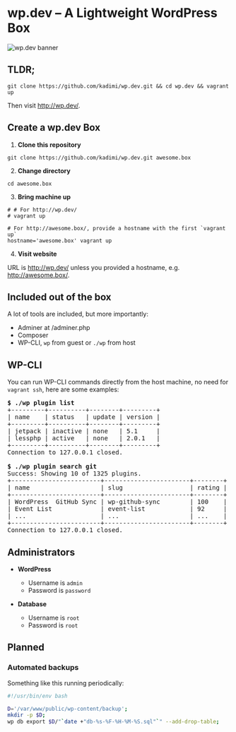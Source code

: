 # wp.dev – A Lightweight WordPress Box

![](https://cdn.rawgit.com/kadimi/wp.dev/master/banner.png "wp.dev banner")

## TLDR;

```shell
git clone https://github.com/kadimi/wp.dev.git && cd wp.dev && vagrant up
```
Then visit http://wp.dev/.

## Create a wp.dev Box

1. **Clone this repository**

  ```shell
  git clone https://github.com/kadimi/wp.dev.git awesome.box
  ```
2. **Change directory**

  ```shell
  cd awesome.box
  ```
3. **Bring machine up**

  ```shell
  # # For http://wp.dev/
  # vagrant up

  # For http://awesome.box/, provide a hostname with the first `vagrant up`
  hostname='awesome.box' vagrant up
  ```
4. **Visit website**

  URL is http://wp.dev/ unless you provided a hostname, e.g. http://awesome.box/.

## Included out of the box

A lot of tools are included, but more importantly:

- Adminer at /adminer.php
- Composer
- WP-CLI, `wp` from guest or `./wp` from host

## WP-CLI

You can run WP-CLI commands directly from the host machine, no need for `vagrant ssh`, here are some examples:

<pre>
<b>$ ./wp plugin list</b>
+---------+----------+--------+---------+
| name    | status   | update | version |
+---------+----------+--------+---------+
| jetpack | inactive | none   | 5.1     |
| lessphp | active   | none   | 2.0.1   |
+---------+----------+--------+---------+
Connection to 127.0.0.1 closed.

<b>$ ./wp plugin search git</b>
Success: Showing 10 of 1325 plugins.
+------------------------+-----------------------+--------+
| name                   | slug                  | rating |
+------------------------+-----------------------+--------+
| WordPress  GitHub Sync | wp-github-sync        | 100    |
| Event List             | event-list            | 92     |
| ...                    | ...                   | ...    |
+------------------------+-----------------------+--------+
Connection to 127.0.0.1 closed.
</pre>

## Administrators

- **WordPress**
  - Username is `admin`
  - Password is `password`
  
- **Database**
  - Username is `root`
  - Password is `root`

## Planned

### Automated backups

Something like this running periodically:

```bash
#!/usr/bin/env bash

D='/var/www/public/wp-content/backup';
mkdir -p $D;
wp db export $D/"`date +"db-%s-%F-%H-%M-%S.sql"`" --add-drop-table;
```
